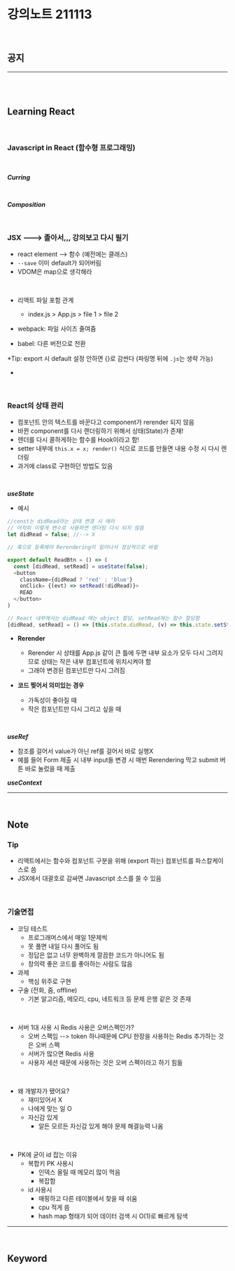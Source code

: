 # 강의노트 211113

<br>

## **공지**

---

<br><br>

## **Learning React**

<br>

### **Javascript in React (함수형 프로그래밍)**

<br>

**_Curring_**

<br>

**_Composition_**

<br>

### **JSX** ---> 졸아서,,, 강의보고 다시 필기

- react element --> 함수 (예전에는 클래스)
- `--save` 이미 default가 되어버림
- VDOM은 map으로 생각해라

<br>

- 리액트 파일 포함 관계

  - index.js > App.js > file 1 > file 2

- webpack: 파일 사이즈 줄여줌
- babel: 다른 버전으로 전환

\*Tip: export 시 default 설정 안하면 \{\}로 감싼다 (파링명 뒤에 `.js`는 생략 가능)

-

<br>

### **React의 상태 관리**

- 컴포넌트 안의 텍스트를 바꾼다고 component가 rerender 되지 않음
- 바뀐 component를 다시 랜더링하기 위해서 상태(State)가 존재!
- 렌더를 다시 콜하게하는 함수를 Hook이라고 함!
- setter 내부에 `this.x = x; render()` 식으로 코드를 만들면 내용 수정 시 다시 렌더링
- 과거에 class로 구현하던 방법도 있음

<br>

**_useState_**

- 예시

```js
//const는 didRead라는 상태 변경 시 에러
// 어차피 이렇게 변수로 사용하면 렌더링 다시 되지 않음
let didRead = false; //--> X

// 훅으로 등록해야 Rerendering이 일어나서 정상적으로 바뀜

export default ReadBtn = () => (
  const [didRead, setRead] = useState(false);
  <button
    className={didRead ? 'red' : 'blue'}
    onClick= {(evt) => setRead(!didRead)}>
    READ
  </button>
)

// React 내부에서는 didRead 에는 object 할당, setRead에는 함수 할당함
[didRead, setRead] = () => [this.state.didRead, (v) => this.state.setState('didRead', v)]

```

- **Rerender**

  - Rerender 시 상태를 App.js 같이 큰 틀에 두면 내부 요소가 모두 다시 그려지므로 상태는 작은 내부 컴포넌트에 위치시켜야 함
  - 그래야 변경된 컴포넌트만 다시 그려짐

- **코드 찢어서 의미있는 경우**
  - 가독성이 좋아질 때
  - 작은 컴포넌트만 다시 그리고 싶을 때

<br>

**_useRef_**

- 참조를 걸어서 value가 아닌 ref를 걸어서 바로 실행X
- 예를 들어 Form 제출 시 내부 input들 변경 시 매번 Rerendering 막고 submit 버튼 바로 눌렀을 때 제출

**_useContext_**

---

<br>

## **Note**

### **Tip**

- 리액트에서는 함수와 컴포넌트 구분을 위해 (export 하는) 컴포넌트를 파스칼케이스로 씀
- JSX에서 대괄호로 감싸면 Javascript 소스를 쓸 수 있음

<br>

### **기술면접**

- 코딩 테스트
  - 프로그래머스에서 매일 1문제씩
  - 못 풀면 내일 다시 풀어도 됨
  - 정답은 없고 너무 완벽하게 깔끔한 코드가 아니어도 됨
  - 창의력 좋은 코드를 좋아하는 사람도 많음
- 과제
  - 핵심 위주로 구현
- 구술 (전화, 줌, offline)
  - 기본 알고리즘, 메모리, cpu, 네트워크 등 문제 은행 같은 것 존재

<br>

- 서버 1대 사용 시 Redis 사용은 오버스펙인가?
  - 오버 스팩임 --> token 하나때문에 CPU 한장을 사용하는 Redis 추가하는 것은 오버 스펙
  - 서버가 많으면 Redis 사용
  - 사용자 세션 때문에 사용하는 것은 오버 스펙이라고 하기 힘듦

<br>

- 왜 개발자가 됐어요?
  - 재미있어서 X
  - 나에게 맞는 일 O
  - 자신감 있게
    - 알든 모르든 자신감 있게 해야 문제 해결능력 나옴

<br>

- PK에 굳이 id 잡는 이유
  - 복합키 PK 사용시
    - 인덱스 올릴 때 메모리 많이 먹음
    - 복잡함
  - id 사용시
    - 매핑하고 다른 테이블에서 찾을 때 쉬움
    - cpu 적게 씀
    - hash map 형태가 되어 데이터 검색 시 O(1)로 빠르게 탐색

---

<br>

## **Keyword**
